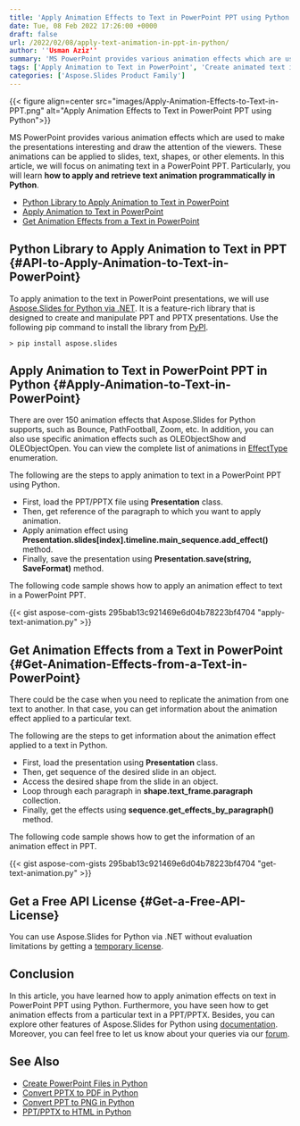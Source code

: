 ```yaml
---
title: 'Apply Animation Effects to Text in PowerPoint PPT using Python'
date: Tue, 08 Feb 2022 17:26:00 +0000
draft: false
url: /2022/02/08/apply-text-animation-in-ppt-in-python/
author: ''Usman Aziz''
summary: 'MS PowerPoint provides various animation effects which are used to make the presentations interesting and draw the attention of the viewers. These animations can be applied to slides, text, shapes, or other elements. In this article, we will focus on animating text in a PowerPoint PPT. Particularly, you will learn **how to apply and retrieve text animation programmatically in Python**.'
tags: ['Apply Animation to Text in PowerPoint', 'Create animated text in PowerPoint PPT in Python', 'Get Animation Effects from a Text in PowerPoint', 'Python Library to Apply Animation to Text in PowerPoint']
categories: ['Aspose.Slides Product Family']
---
```




{{< figure align=center src="images/Apply-Animation-Effects-to-Text-in-PPT.png" alt="Apply Animation Effects to Text in PowerPoint PPT using Python">}}


MS PowerPoint provides various animation effects which are used to make the presentations interesting and draw the attention of the viewers. These animations can be applied to slides, text, shapes, or other elements. In this article, we will focus on animating text in a PowerPoint PPT. Particularly, you will learn **how to apply and retrieve text animation programmatically in Python**.

*   [Python Library to Apply Animation to Text in PowerPoint][1]
*   [Apply Animation to Text in PowerPoint][2]
*   [Get Animation Effects from a Text in PowerPoint][3]

## Python Library to Apply Animation to Text in PPT {#API-to-Apply-Animation-to-Text-in-PowerPoint}

To apply animation to the text in PowerPoint presentations, we will use [Aspose.Slides for Python via .NET][4]. It is a feature-rich library that is designed to create and manipulate PPT and PPTX presentations. Use the following pip command to install the library from [PyPI][5].

```
> pip install aspose.slides 
```

## Apply Animation to Text in PowerPoint PPT in Python {#Apply-Animation-to-Text-in-PowerPoint}

There are over 150 animation effects that Aspose.Slides for Python supports, such as Bounce, PathFootball, Zoom, etc. In addition, you can also use specific animation effects such as OLEObjectShow and OLEObjectOpen. You can view the complete list of animations in [EffectType][6] enumeration.

The following are the steps to apply animation to text in a PowerPoint PPT using Python.

*   First, load the PPT/PPTX file using **Presentation** class.
*   Then, get reference of the paragraph to which you want to apply animation.
*   Apply animation effect using **Presentation.slides\[index\].timeline.main\_sequence.add\_effect()** method.
*   Finally, save the presentation using **Presentation.save(string, SaveFormat)** method.

The following code sample shows how to apply an animation effect to text in a PowerPoint PPT.

{{< gist aspose-com-gists 295bab13c921469e6d04b78223bf4704 "apply-text-animation.py" >}}

## Get Animation Effects from a Text in PowerPoint {#Get-Animation-Effects-from-a-Text-in-PowerPoint}

There could be the case when you need to replicate the animation from one text to another. In that case, you can get information about the animation effect applied to a particular text.

The following are the steps to get information about the animation effect applied to a text in Python.

*   First, load the presentation using **Presentation** class.
*   Then, get sequence of the desired slide in an object.
*   Access the desired shape from the slide in an object.
*   Loop through each paragraph in **shape.text\_frame.paragraph** collection.
*   Finally, get the effects using **sequence.get\_effects\_by\_paragraph()** method.

The following code sample shows how to get the information of an animation effect in PPT.

{{< gist aspose-com-gists 295bab13c921469e6d04b78223bf4704 "get-text-animation.py" >}}

## Get a Free API License {#Get-a-Free-API-License}

You can use Aspose.Slides for Python via .NET without evaluation limitations by getting a [temporary license][7].

## Conclusion

In this article, you have learned how to apply animation effects on text in PowerPoint PPT using Python. Furthermore, you have seen how to get animation effects from a particular text in a PPT/PPTX. Besides, you can explore other features of Aspose.Slides for Python using [documentation][8]. Moreover, you can feel free to let us know about your queries via our [forum][9].

## See Also

*   [Create PowerPoint Files in Python][10]
*   [Convert PPTX to PDF in Python][11]
*   [Convert PPT to PNG in Python][12]
*   [PPT/PPTX to HTML in Python][13]




[1]: #API-to-Apply-Animation-to-Text-in-PowerPoint
[2]: #Apply-Animation-to-Text-in-PowerPoint
[3]: #Get-Animation-Effects-from-a-Text-in-PowerPoint
[4]: https://products.aspose.com/slides/python-net
[5]: https://pypi.org/project/aspose.slides/
[6]: https://docs.aspose.com/slides/python-net/api-reference/aspose.slides.animation/effecttype/
[7]: https://purchase.aspose.com/temporary-license
[8]: https://docs.aspose.com/slides/python-net/
[9]: https://forum.aspose.com/
[10]: https://blog.aspose.com/2021/12/31/create-powerpoint-presentations-in-python/
[11]: https://blog.aspose.com/2021/12/28/convert-pptx-ppt-to-pdf-python/
[12]: https://blog.aspose.com/2021/12/29/convert-ppt-to-png-in-python/
[13]: https://blog.aspose.com/2021/12/16/convert-ppt-to-html-in-python/




